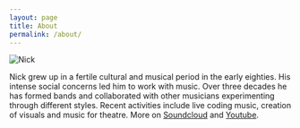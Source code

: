 ```yaml
---
layout: page
title: About
permalink: /about/
---
```

![Nick](https://nicklevantis.com/img/bg-about.jpg)

<p>Nick grew up in a fertile cultural and musical period in the early eighties. His intense social concerns led him to work with music. Over three decades he has formed bands and collaborated with other musicians experimenting through <span class="listen-node" data-src="http://niklevantis.github.io/audio/citizen_of_pain.mp3" data-start="0" data-end="271">different</span> styles. Recent activities include live coding music, creation of visuals and <span class="listen-node" data-src="http://niklevantis.github.io/audio/fosse_4th.mp3" data-start="0" data-end="271">music for theatre</span>. More on <a href="https://soundcloud.com/nicklevantis">Soundcloud</a> and <a href="https://youtube.com/nicklevantis">Youtube</a>.</p>




